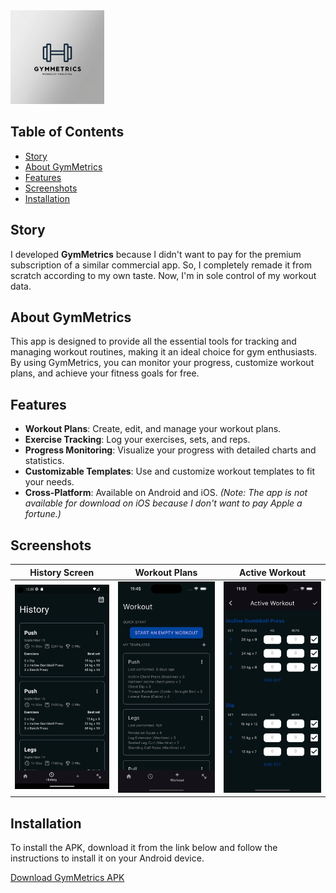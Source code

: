 <img src="assets/icon/icon.jpg" alt="GymMetrics Logo" width="150"/>

## Table of Contents

- [Story](#story)
- [About GymMetrics](#about-gymmetrics)
- [Features](#features)
- [Screenshots](#screenshots)
- [Installation](#installation)

## Story

I developed **GymMetrics** because I didn't want to pay for the premium subscription of a similar commercial app. So, I completely remade it from scratch according to my own taste. Now, I'm in sole control of my workout data.

## About GymMetrics

This app is designed to provide all the essential tools for tracking and managing workout routines, making it an ideal choice for gym enthusiasts. By using GymMetrics, you can monitor your progress, customize workout plans, and achieve your fitness goals for free.

## Features

- **Workout Plans**: Create, edit, and manage your workout plans.
- **Exercise Tracking**: Log your exercises, sets, and reps.
- **Progress Monitoring**: Visualize your progress with detailed charts and statistics.
- **Customizable Templates**: Use and customize workout templates to fit your needs.
- **Cross-Platform**: Available on Android and iOS. *(Note: The app is not available for download on iOS because I don't want to pay Apple a fortune.)*

## Screenshots

| History Screen | Workout Plans | Active Workout |
|----------------|---------------|----------------|
| <img src="assets/screenshots/history_screen.png" alt="History" width="300"/> | <img src="assets/screenshots/workout_screen.png" alt="Workout Plans" width="300"/> | <img src="assets/screenshots/active_workout.png" alt="Active Workout" width="300"/> |

## Installation

To install the APK, download it from the link below and follow the instructions to install it on your Android device.

[Download GymMetrics APK](https://github.com/GruLox/gym-metrics/releases/download/v1.0.0-alpha/gym_metrics_v1.0.0-alpha.apk)
